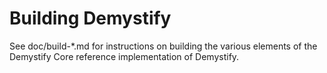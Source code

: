 Building Demystify
=============

See doc/build-*.md for instructions on building the various
elements of the Demystify Core reference implementation of Demystify.
